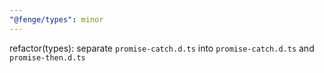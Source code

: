 ```yaml
---
"@fenge/types": minor
---
```


refactor(types): separate `promise-catch.d.ts` into `promise-catch.d.ts` and `promise-then.d.ts`

